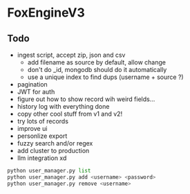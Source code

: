 # FoxEngineV3

## Todo

- ingest script, accept zip, json and csv
  - add filename as source by default, allow change
  - don't do _id, mongodb should do it automatically
  - use a unique index to find dups (username + source ?)
- pagination
- JWT for auth
- figure out how to show record wih weird fields...
- history log with everything done
- copy other cool stuff from v1 and v2!
- try lots of records
- improve ui
- personlize export
- fuzzy search and/or regex
- add cluster to production
- llm integration xd

```python
python user_manager.py list
python user_manager.py add <username> <password>
python user_manager.py remove <username>
```
